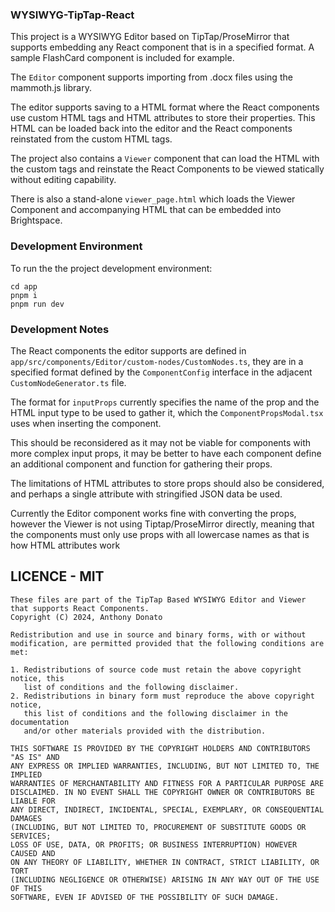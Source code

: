 ### WYSIWYG-TipTap-React

This project is a WYSIWYG Editor based on TipTap/ProseMirror that supports embedding any React component that is in a specified format. A sample FlashCard component is included for example.

The `Editor` component supports importing from .docx files using the mammoth.js library.

The editor supports saving to a HTML format where the React components use custom HTML tags and HTML attributes to store their properties.
This HTML can be loaded back into the editor and the React components reinstated from the custom HTML tags.

The project also contains a `Viewer` component that can load the HTML with the custom tags and reinstate the React Components to be viewed statically without editing capability.

There is also a stand-alone `viewer_page.html` which loads the Viewer Component and accompanying HTML that can be embedded into Brightspace.



### Development Environment

To run the the project development environment:

```
cd app
pnpm i
pnpm run dev
```

### Development Notes

The React components the editor supports are defined in `app/src/components/Editor/custom-nodes/CustomNodes.ts`, they are in a specified format defined by the `ComponentConfig` interface in the adjacent `CustomNodeGenerator.ts` file.

The format for `inputProps` currently specifies the name of the prop and the HTML input type to be used to gather it, which the `ComponentPropsModal.tsx` uses when inserting the component.

This should be reconsidered as it may not be viable for components with more complex input props, it may be better to have each component define an additional component and function for gathering their props.

The limitations of HTML attributes to store props should also be considered, and perhaps a single attribute with stringified JSON data be used.

Currently the Editor component works fine with converting the props, however the Viewer is not using Tiptap/ProseMirror directly,
meaning that the components must only use props with all lowercase names as that is how HTML attributes work


## LICENCE - MIT

```
These files are part of the TipTap Based WYSIWYG Editor and Viewer
that supports React Components.
Copyright (C) 2024, Anthony Donato

Redistribution and use in source and binary forms, with or without
modification, are permitted provided that the following conditions are met:

1. Redistributions of source code must retain the above copyright notice, this
   list of conditions and the following disclaimer.
2. Redistributions in binary form must reproduce the above copyright notice,
   this list of conditions and the following disclaimer in the documentation
   and/or other materials provided with the distribution.

THIS SOFTWARE IS PROVIDED BY THE COPYRIGHT HOLDERS AND CONTRIBUTORS "AS IS" AND
ANY EXPRESS OR IMPLIED WARRANTIES, INCLUDING, BUT NOT LIMITED TO, THE IMPLIED
WARRANTIES OF MERCHANTABILITY AND FITNESS FOR A PARTICULAR PURPOSE ARE
DISCLAIMED. IN NO EVENT SHALL THE COPYRIGHT OWNER OR CONTRIBUTORS BE LIABLE FOR
ANY DIRECT, INDIRECT, INCIDENTAL, SPECIAL, EXEMPLARY, OR CONSEQUENTIAL DAMAGES
(INCLUDING, BUT NOT LIMITED TO, PROCUREMENT OF SUBSTITUTE GOODS OR SERVICES;
LOSS OF USE, DATA, OR PROFITS; OR BUSINESS INTERRUPTION) HOWEVER CAUSED AND
ON ANY THEORY OF LIABILITY, WHETHER IN CONTRACT, STRICT LIABILITY, OR TORT
(INCLUDING NEGLIGENCE OR OTHERWISE) ARISING IN ANY WAY OUT OF THE USE OF THIS
SOFTWARE, EVEN IF ADVISED OF THE POSSIBILITY OF SUCH DAMAGE.
```